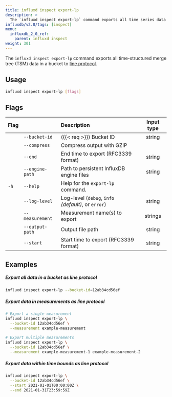 ```yaml
---
title: influxd inspect export-lp
description: >
  The `influxd inspect export-lp` command exports all time series data as line protocol.
influxdb/v2.0/tags: [inspect]
menu:
  influxdb_2_0_ref:
    parent: influxd inspect
weight: 301
---
```


The `influxd inspect export-lp` command exports all time-structured merge tree (TSM)
data in a bucket to [line protocol](/influxdb/v2.0/reference/syntax/line-protocol/).

## Usage
```sh
influxd inspect export-lp [flags]
```

## Flags
| Flag |                 | Description                                         | Input type |
|:---- |:---             |:-----------                                         |:----------:|
|      | `--bucket-id`   | ({{< req >}}) Bucket ID                             | string     |
|      | `--compress`    | Compress output with GZIP                           |            |
|      | `--end`         | End time to export (RFC3339 format)                 | string     |
|      | `--engine-path` | Path to persistent InfluxDB engine files            | string     |
| `-h` | `--help`        | Help for the `export-lp` command.                   |            |
|      | `--log-level`   | Log-level (`debug`, `info` _(default)_, or `error`) | string     |
|      | `--measurement` | Measurement name(s) to export                       | strings    |
|      | `--output-path` | Output file path                                    | string     |
|      | `--start`       | Start time to export (RFC3339 format)               | string     |

## Examples

##### Export all data in a bucket as line protocol
```sh
influxd inspect export-lp --bucket-id=12ab34cd56ef
```

##### Export data in measurements as line protocol
```sh
# Export a single measurement
influxd inspect export-lp \
  --bucket-id 12ab34cd56ef \
  --measurement example-measurement

# Export multiple measurements
influxd inspect export-lp \
  --bucket-id 12ab34cd56ef \
  --measurement example-measurement-1 example-measurement-2
```

##### Export data within time bounds as line protocol
```sh
influxd inspect export-lp \
  --bucket-id 12ab34cd56ef \
  --start 2021-01-01T00:00:00Z \
  --end 2021-01-31T23:59:59Z
```

